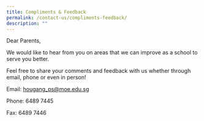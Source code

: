```yaml
---
title: Compliments & Feedback
permalink: /contact-us/compliments-feedback/
description: ""
---
```

<p>Dear Parents,</p>
<p>We would like to hear from you&nbsp;on areas that we can improve as a school to serve you better.</p>
<p>Feel free to&nbsp;share your comments and feedback with us whether through email, phone or even in person!</p>
<p>Email:&nbsp;<a href="mailto:hougang_ps@moe.edu.sg">hougang_ps@moe.edu.sg</a></p>
<p>Phone: 6489 7445</p>
<p>Fax: 6489 7446</p>